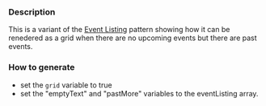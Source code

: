 ### Description
This is a variant of the [Event Listing](./?p=organisms-event-listing) pattern showing how it can be renedered as a grid when there are no upcoming events but there are past events.

### How to generate
* set the `grid` variable to true
* set the "emptyText" and "pastMore" variables to the eventListing array.
